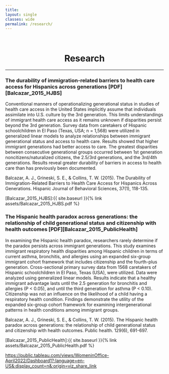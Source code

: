 ```yaml
---
title: 
layout: single
classes: wide
permalink: /research/
---
```

<br/> 


# <center> Research </center>
- - -
### The durability of immigration-related barriers to health care access for Hispanics across generations [PDF][Balcazar_2015_HJBS]

Conventional manners of operationalizing generational status in studies of health care access in the United States implicitly assume that individuals assimilate into U.S. culture by the 3rd generation. This limits understandings of immigrant health care access as it remains unknown if disparities persist beyond the 3rd generation. Survey data from caretakers of Hispanic schoolchildren in El Paso (Texas, USA; n = 1,568) were utilized in generalized linear models to analyze relationships between immigrant generational status and access to health care. Results showed that higher immigrant generations had better access to care. The greatest disparities between consecutive generational groups occurred between 1st generation noncitizens/naturalized citizens, the 2.5/3rd generations, and the 3rd/4th generations. Results reveal greater durability of barriers in access to health care than has previously been documented.

Balcazar, A. J., Grineski, S. E., & Collins, T. W. (2015). The Durability of Immigration-Related Barriers to Health Care Access for Hispanics Across Generations. Hispanic Journal of Behavioral Sciences, 37(1), 118-135. 

[Balcazar_2015_HJBS]:{{ site.baseurl }}{% link assets/Balcazar_2015_HJBS.pdf %}

### The Hispanic health paradox across generations: the relationship of child generational status and citizenship with health outcomes [PDF][Balcazar_2015_PublicHealth]

In examining the Hispanic health paradox, researchers rarely determine if the paradox persists across immigrant generations. This study examines immigrant respiratory health disparities among Hispanic children in terms of current asthma, bronchitis, and allergies using an expanded six-group immigrant cohort framework that includes citizenship and the fourth-plus generation. Cross-sectional primary survey data from 1568 caretakers of Hispanic schoolchildren in El Paso, Texas (USA), were utilized. Data were analyzed using generalized linear models. Results indicate that a healthy immigrant advantage lasts until the 2.5 generation for bronchitis and allergies (P < 0.05), and until the third generation for asthma (P < 0.10). Citizenship was not an influence on the likelihood of a child having a respiratory health condition. Findings demonstrate the utility of the expanded six-group cohort framework for examining intergenerational patterns in health conditions among immigrant groups.

Balcazar, A. J., Grineski, S. E., & Collins, T. W. (2015). The Hispanic health paradox across generations: the relationship of child generational status and citizenship with health outcomes. Public health. 129(6), 691-697.

[Balcazar_2015_PublicHealth]:{{ site.baseurl }}{% link assets/Balcazar_2015_PublicHealth.pdf %}

https://public.tableau.com/views/WomeninOffice-April2022/Dashboard1?:language=en-US&:display_count=n&:origin=viz_share_link
